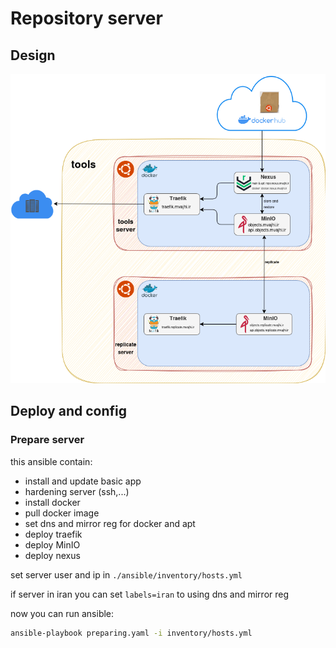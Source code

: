 # Repository server
## Design
![diagram](https://github.com/mvajhi/DevOps_Lab/blob/main/8-repository-server/diagram.drawio.png?raw=true)
## Deploy and config
### Prepare server
this ansible contain:
 - install and update basic app
 - hardening server (ssh,...)
 - install docker
 - pull docker image
 - set dns and mirror reg for docker and apt
 - deploy traefik
 - deploy MinIO
 - deploy nexus

set server user and ip in `./ansible/inventory/hosts.yml`

if server in iran you can set `labels=iran` to using dns and mirror reg

now you can run ansible:
```bash
ansible-playbook preparing.yaml -i inventory/hosts.yml
```